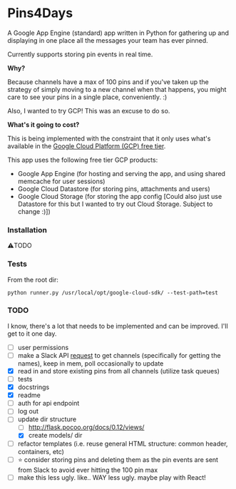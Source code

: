 # Pins4Days

A Google App Engine (standard) app written in Python for gathering up and displaying in one place all the messages your team has ever pinned.

Currently supports storing pin events in real time.

**Why?**

Because channels have a max of 100 pins and if you've taken up the strategy of simply moving to a new channel when that happens, you might care to see your pins in a single place, conveniently. :)

Also, I wanted to try GCP! This was an excuse to do so.

**What's it going to cost?**

This is being implemented with the constraint that it only uses what's available in the [Google Cloud Platform (GCP) free tier](https://cloud.google.com/free/).

This app uses the following free tier GCP products:

- Google App Engine (for hosting and serving the app, and using shared memcache for user sessions)
- Google Cloud Datastore (for storing pins, attachments and users)
- Google Cloud Storage (for storing the app config [Could also just use Datastore for this but I wanted to try out Cloud Storage. Subject to change :)])

### Installation

⚠️TODO

### Tests

From the root dir:

```shell
python runner.py /usr/local/opt/google-cloud-sdk/ --test-path=test
```

### TODO

I know, there's a lot that needs to be implemented and can be improved. I'll get to it one day.

- [ ] user permissions
- [ ] make a Slack API [request](https://api.slack.com/methods/channels.list) to get channels (specifically for getting the names), keep in mem, poll occasionally to update
- [x] read in and store existing pins from all channels (utilize task queues)
- [ ] tests
- [x] docstrings
- [x] readme
- [ ] auth for api endpoint
- [ ] log out
- [ ] update dir structure
  - [ ] http://flask.pocoo.org/docs/0.12/views/
  - [x] create models/ dir
- [ ] refactor templates (i.e. reuse general HTML structure: common header, containers, etc)
- [ ] ⭐️ consider storing pins and deleting them as the pin events are sent from Slack to avoid ever hitting the 100 pin max
- [ ] make this less ugly. like.. WAY less ugly. maybe play with React!

